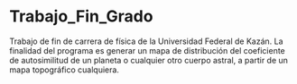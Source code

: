 # Trabajo_Fin_Grado
Trabajo de fin de carrera de física de la Universidad Federal de Kazán.
La finalidad del programa es generar un mapa de distribución del coeficiente de autosimilitud de un planeta o cualquier otro cuerpo astral, a partir de un mapa topográfico cualquiera.
